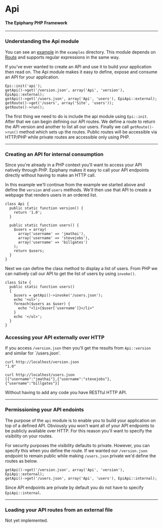 Api
=======================
#### The Epiphany PHP Framework

----------------------------------------

### Understanding the Api module

You can see an [example][example] in the `examples` directory. This module depends on [Route][route] and supports regular expressions in the same way.

If you've ever wanted to create an API and use it to build your application then read on. The Api module makes it easy to define, expose and consume an API for your application.

    Epi::init('api');
    getApi()->get('/version.json', array('Api', 'version'), EpiApi::external);
    getApi()->get('/users.json', array('Api', 'users'), EpiApi::external);
    getRoute()->get('/users', array('Site', 'users'));
    getRoute()->run();

The first thing we need to do is include the api module using `Epi::init`. After that we can begin defining our API routes. We define a route to return the API version and another to list all our users. Finally we call `getRoute()->run()` method which sets up the routes. Public routes will be accessible via HTTP/PHP while private routes are accessible only using PHP.

----------------------------------------

### Creating an API for internal consumption

Since you're already in a PHP context you'll want to access your API natively through PHP. Epiphany makes it easy to call your API endpoints directly without having to make an HTTP call.

In this example we'll continue from the example we started above and define the `version` and `users` methods. We'll then use that API to create a webpage that renders users in an ordered list.

    class Api {
      public static function version() {
        return '1.0';
      }

      public static function users() {
        $users = array(
          array('username' => 'jmathai'),
          array('username' => 'stevejobs'),
          array('username' => 'billgates')
        );
        return $users;
      }
    }

Next we can define the class method to display a list of users. From PHP we can natively call our API to get the list of users by using `invoke()`.

    class Site {
      public static function users()
      {
        $users = getApi()->invoke('/users.json');
        echo '<ul>';
        foreach($users as $user) {
          echo "<li>{$user['username']}</li>"
        }
        echo '</ul>';
      }
    }

### Accessing your API externally over HTTP

If you access `/version.json` then you'll get the results from `Api::version` and similar for `/users.json'.

    curl http://localhost/version.json
    "1.0"

    curl http://localhost/users.json
    [{"username":"jmathai"},{"username":"stevejobs"},{"username":"billgates"}]

Without having to add any code you have RESTful HTTP API.

----------------------------------------

### Permissioning your API endoints

The purpose of the `api` module is to enable you to build your application on top of a defined API. Obviously you won't want all of your API endpoints to be publicly available over HTTP. For this reason you'll want to specify the visibility on your routes.

For security purposes the visibility defaults to private. However, you can specify this when you define the route. If we wanted our `/version.json` endpoint to remain public while making `/users.json` private we'd define the routes as below.

    getApi()->get('/version.json', array('Api', 'version'), EpiApi::external);
    getApi()->get('/users.json', array('Api', 'users'), EpiApi::internal);

Since API endpoints are private by default you do not have to specify `EpiApi::internal`.

----------------------------------------

### Loading your API routes from an external file

Not yet implemented.

[route]: https://github.com/jmathai/epiphany/blob/master/docs/Route.markdown
[example]: https://github.com/jmathai/epiphany/blob/master/examples/api/index.php
